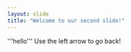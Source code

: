 ```yaml
---
layout: slide
title: "Welcome to our second slide!"
---
```

'''hello'''
Use the left arrow to go back!
